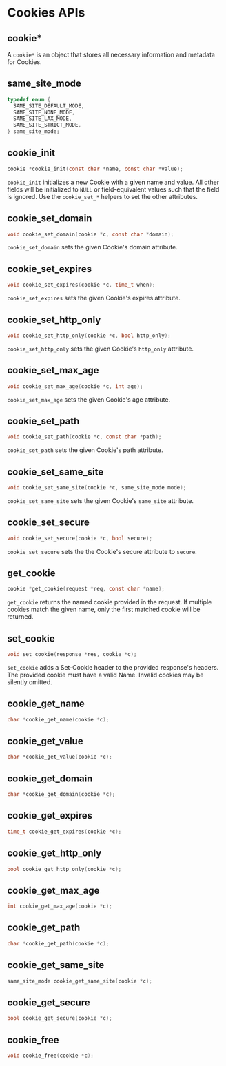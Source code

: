 # Cookies APIs

<!-- TODO: document -->
## cookie*

A `cookie*` is an object that stores all necessary information and metadata for Cookies.

## same_site_mode

```c
typedef enum {
  SAME_SITE_DEFAULT_MODE,
  SAME_SITE_NONE_MODE,
  SAME_SITE_LAX_MODE,
  SAME_SITE_STRICT_MODE,
} same_site_mode;
```

## cookie_init

```c
cookie *cookie_init(const char *name, const char *value);
```

`cookie_init` initializes a new Cookie with a given name and value. All other fields will be
initialized to `NULL` or field-equivalent values such that the field is
ignored. Use the `cookie_set_*` helpers to set the other attributes.

## cookie_set_domain

```c
void cookie_set_domain(cookie *c, const char *domain);
```

`cookie_set_domain` sets the given Cookie's domain attribute.

## cookie_set_expires

```c
void cookie_set_expires(cookie *c, time_t when);
```

`cookie_set_expires` sets the given Cookie's expires attribute.

## cookie_set_http_only

```c
void cookie_set_http_only(cookie *c, bool http_only);
```

`cookie_set_http_only` sets the given Cookie's `http_only` attribute.

## cookie_set_max_age

```c
void cookie_set_max_age(cookie *c, int age);
```

`cookie_set_max_age` sets the given Cookie's age attribute.

## cookie_set_path

```c
void cookie_set_path(cookie *c, const char *path);
```

`cookie_set_path` sets the given Cookie's path attribute.

## cookie_set_same_site

```c
void cookie_set_same_site(cookie *c, same_site_mode mode);
```

`cookie_set_same_site` sets the given Cookie's `same_site` attribute.

## cookie_set_secure

```c
void cookie_set_secure(cookie *c, bool secure);
```

`cookie_set_secure` sets the the Cookie's secure attribute to `secure`.

## get_cookie

```c
cookie *get_cookie(request *req, const char *name);
```

`get_cookie` returns the named cookie provided in the request. If multiple
cookies match the given name, only the first matched cookie will be returned.

## set_cookie

```c
void set_cookie(response *res, cookie *c);
```

`set_cookie` adds a Set-Cookie header to the provided response's headers.
The provided cookie must have a valid Name. Invalid cookies may be silently
omitted.

## cookie_get_name

```c
char *cookie_get_name(cookie *c);
```

## cookie_get_value

```c
char *cookie_get_value(cookie *c);
```

## cookie_get_domain

```c
char *cookie_get_domain(cookie *c);
```

## cookie_get_expires

```c
time_t cookie_get_expires(cookie *c);
```

## cookie_get_http_only

```c
bool cookie_get_http_only(cookie *c);
```

## cookie_get_max_age

```c
int cookie_get_max_age(cookie *c);
```

## cookie_get_path

```c
char *cookie_get_path(cookie *c);
```

## cookie_get_same_site

```c
same_site_mode cookie_get_same_site(cookie *c);
```

## cookie_get_secure

```c
bool cookie_get_secure(cookie *c);
```

## cookie_free

```c
void cookie_free(cookie *c);
```
